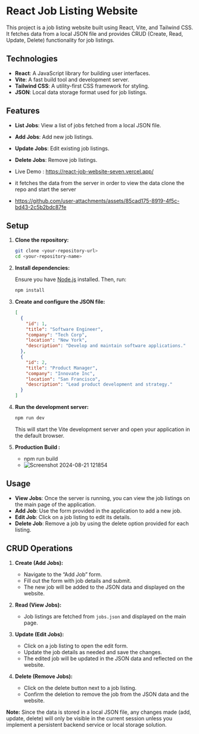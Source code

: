 # React Job Listing Website

This project is a job listing website built using React, Vite, and Tailwind CSS. It fetches data from a local JSON file and provides CRUD (Create, Read, Update, Delete) functionality for job listings.

## Technologies

- **React**: A JavaScript library for building user interfaces.
- **Vite**: A fast build tool and development server.
- **Tailwind CSS**: A utility-first CSS framework for styling.
- **JSON**: Local data storage format used for job listings.

## Features

- **List Jobs**: View a list of jobs fetched from a local JSON file.
- **Add Jobs**: Add new job listings.
- **Update Jobs**: Edit existing job listings.
- **Delete Jobs**: Remove job listings.

- Live Demo : https://react-job-website-seven.vercel.app/
- it fetches the data from the server in order to view the data clone the repo and start the server
  
- https://github.com/user-attachments/assets/85cad175-8919-4f5c-bd43-2c5b2bdc87fe


## Setup

1. **Clone the repository:**

    ```bash
    git clone <your-repository-url>
    cd <your-repository-name>
    ```

2. **Install dependencies:**

    Ensure you have [Node.js](https://nodejs.org/) installed. Then, run:

    ```bash
    npm install
    ```

3. **Create and configure the JSON file:**


    ```json
    [
      {
        "id": 1,
        "title": "Software Engineer",
        "company": "Tech Corp",
        "location": "New York",
        "description": "Develop and maintain software applications."
      },
      {
        "id": 2,
        "title": "Product Manager",
        "company": "Innovate Inc",
        "location": "San Francisco",
        "description": "Lead product development and strategy."
      }
    ]
    ```

4. **Run the development server:**

    ```bash
    npm run dev
    ```

    This will start the Vite development server and open your application in the default browser.

5.  **Production Build :**
      - npm run build 
      - ![Screenshot 2024-08-21 121854](https://github.com/user-attachments/assets/45e08aad-741c-4559-9f8d-5b2b7034cad4)


## Usage

- **View Jobs**: Once the server is running, you can view the job listings on the main page of the application.
- **Add Job**: Use the form provided in the application to add a new job.
- **Edit Job**: Click on a job listing to edit its details.
- **Delete Job**: Remove a job by using the delete option provided for each listing.

## CRUD Operations

1. **Create (Add Jobs):**

    - Navigate to the “Add Job” form.
    - Fill out the form with job details and submit.
    - The new job will be added to the JSON data and displayed on the website.

2. **Read (View Jobs):**

    - Job listings are fetched from `jobs.json` and displayed on the main page.
    
3. **Update (Edit Jobs):**

    - Click on a job listing to open the edit form.
    - Update the job details as needed and save the changes.
    - The edited job will be updated in the JSON data and reflected on the website.

4. **Delete (Remove Jobs):**

    - Click on the delete button next to a job listing.
    - Confirm the deletion to remove the job from the JSON data and the website.

**Note:** Since the data is stored in a local JSON file, any changes made (add, update, delete) will only be visible in the current session unless you implement a persistent backend service or local storage solution.


